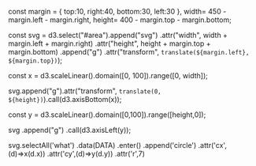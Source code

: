 const margin = { top:10, right:40, bottom:30, left:30 },
    width= 450 - margin.left - margin.right,
    height= 400 - margin.top - margin.bottom;

const svg = d3.select("#area").append("svg")
    .attr("width", width + margin.left + margin.right)
    .attr("height", height + margin.top + margin.bottom)
    .append("g")
    .attr("transform", `translate(${margin.left}, ${margin.top})`);

const x = d3.scaleLinear().domain([0, 100]).range([0, width]);

svg.append("g").attr("transform", `translate(0, ${height})`).call(d3.axisBottom(x));

const y = d3.scaleLinear().domain([0,100]).range([height,0]);
    
svg
.append("g")
.call(d3.axisLeft(y));

svg.selectAll('what')
.data(DATA)
.enter()
.append('circle')
.attr('cx',(d)=>x(d.x))
.attr('cy',(d)=>y(d.y))
.attr('r',7)
